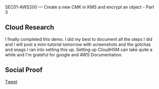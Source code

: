 <!-- This is a template you can use for quick progress days. It removes a lot of the steps we encourage you to share in the longer template 000-DAY-ARTICLE-LONG-TEMPLATE.MD-->

SEC01-AWS200 — Create a new CMK in KMS and encrypt an object - Part 3

## Cloud Research

I finally completed this demo. I did my best to document all the steps I did and I will post a mini-tutorial tomorrow with screenshots and the gotchas and snags I ran into setting this up. Setting up CloudHSM can take quite a while and I'm grateful for google and AWS Documentation. 

## Social Proof

[Tweet](https://twitter.com/harristha1/status/1312286150187311104?s=20)